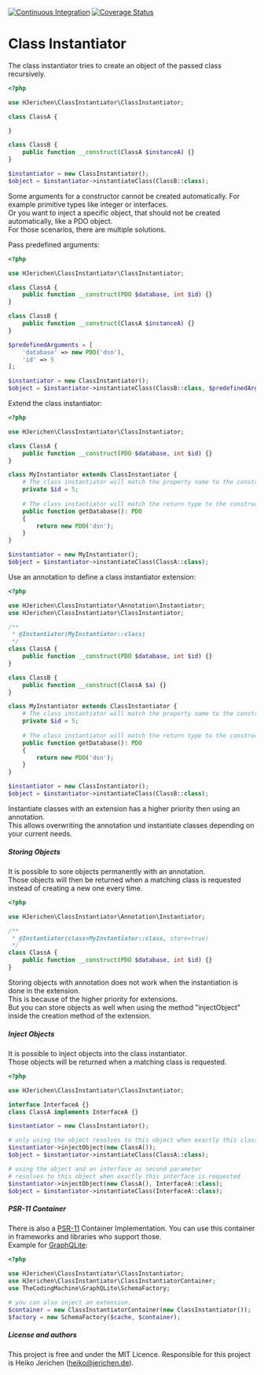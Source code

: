 [![Continuous Integration](https://github.com/hjerichen/class-instantiator/workflows/Continuous%20Integration/badge.svg?branch=master)](https://github.com/hjerichen/class-instantiator/actions)
[![Coverage Status](https://coveralls.io/repos/github/hjerichen/class-instantiator/badge.svg?branch=master&service=github)](https://coveralls.io/github/hjerichen/class-instantiator?branch=master)

# Class Instantiator

The class instantiator tries to create an object of the passed class recursively.

```php
<?php

use HJerichen\ClassInstantiator\ClassInstantiator;

class ClassA {

}

class ClassB {
    public function __construct(ClassA $instanceA) {}
}

$instantiator = new ClassInstantiator();
$object = $instantiator->instantiateClass(ClassB::class);
```

Some arguments for a constructor cannot be created automatically.
For example primitive types like integer or interfaces.  
Or you want to inject a specific object, that should not be created automatically, like a PDO object.  
For those scenarios, there are multiple solutions.

Pass predefined arguments: 

```php
<?php

use HJerichen\ClassInstantiator\ClassInstantiator;

class ClassA {
    public function __construct(PDO $database, int $id) {}
}

class ClassB {
    public function __construct(ClassA $instanceA) {}
}

$predefinedArguments = [
    'database' => new PDO('dsn'), 
    'id' => 5
];

$instantiator = new ClassInstantiator();
$object = $instantiator->instantiateClass(ClassB::class, $predefinedArguments);
```

Extend the class instantiator:

```php
<?php

use HJerichen\ClassInstantiator\ClassInstantiator;

class ClassA {
    public function __construct(PDO $database, int $id) {}
}

class MyInstantiator extends ClassInstantiator {
    # The class instantiator will match the property name to the constructor parameter name
    private $id = 5;
    
    # The class instantiator will match the return type to the constructor parameter type
    public function getDatabase(): PDO
    {
        return new PDO('dsn');
    }
}

$instantiator = new MyInstantiator();
$object = $instantiator->instantiateClass(ClassA::class);
```

Use an annotation to define a class instantiator extension:

```php
<?php

use HJerichen\ClassInstantiator\Annotation\Instantiator;
use HJerichen\ClassInstantiator\ClassInstantiator;

/**
 * @Instantiator(MyInstantiator::class)
 */
class ClassA {
    public function __construct(PDO $database, int $id) {}
}

class ClassB {
    public function __construct(ClassA $a) {}
}

class MyInstantiator extends ClassInstantiator {
    # The class instantiator will match the property name to the constructor parameter name
    private $id = 5;
    
    # The class instantiator will match the return type to the constructor parameter type 
    public function getDatabase(): PDO
    {
        return new PDO('dsn');
    }
}

$instantiator = new ClassInstantiator();
$object = $instantiator->instantiateClass(ClassB::class);
```

Instantiate classes with an extension has a higher priority then using an annotation.  
This allows overwriting the annotation und instantiate classes depending on your current needs.  

##### Storing Objects

It is possible to sore objects permanently with an annotation.  
Those objects will then be returned when a matching class is requested instead of creating a new one every time.  

```php
<?php

use HJerichen\ClassInstantiator\Annotation\Instantiator;

/**
 * @Instantiator(class=MyInstantiator::class, store=true)
 */
class ClassA {
    public function __construct(PDO $database, int $id) {}
}
```

Storing objects with annotation does not work when the instantiation is done in the extension.  
This is because of the higher priority for extensions.  
But you can store objects as well when using the method "injectObject" inside the creation method of the extension.

##### Inject Objects

It is possible to inject objects into the class instantiator.  
Those objects will be returned when a matching class is requested.

```php
<?php

use HJerichen\ClassInstantiator\ClassInstantiator;

interface InterfaceA {}
class ClassA implements InterfaceA {}

$instantiator = new ClassInstantiator();

# only using the object resolves to this object when exactly this class is requested
$instantiator->injectObject(new ClassA());
$object = $instantiator->instantiateClass(ClassA::class);

# using the object and an interface as second parameter
# resolves to this object when exactly this interface is requested
$instantiator->injectObject(new ClassA(), InterfaceA::class);
$object = $instantiator->instantiateClass(InterfaceA::class);
```

##### PSR-11 Container

There is also a [PSR-11](https://www.php-fig.org/psr/psr-11/) Container Implementation. 
You can use this container in frameworks and libraries who support those.  
Example for [GraphQLite](https://graphqlite.thecodingmachine.io/docs/other-frameworks#requirements):

```php
<?php

use HJerichen\ClassInstantiator\ClassInstantiator;
use HJerichen\ClassInstantiator\ClassInstantiatorContainer;
use TheCodingMachine\GraphQLite\SchemaFactory;

# you can also inject an extension.
$container = new ClassInstantiatorContainer(new ClassInstantiator()); 
$factory = new SchemaFactory($cache, $container);
```

##### License and authors
This project is free and under the MIT Licence. Responsible for this project is Heiko Jerichen (heiko@jerichen.de).